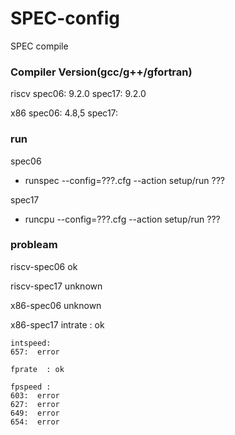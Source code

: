 # SPEC-config
SPEC compile



### Compiler Version(gcc/g++/gfortran)

riscv
	spec06: 9.2.0
	spec17: 9.2.0

x86
	spec06: 4.8,5
	spec17: 
	

### run

spec06

*	runspec --config=???.cfg --action setup/run ???

spec17

*	runcpu  --config=???.cfg --action setup/run ???

### probleam

riscv-spec06
	ok

riscv-spec17
	unknown

x86-spec06
	unknown

x86-spec17
	intrate :  ok
	
	intspeed:  
	657:  error
	
	fprate  : ok 
	
	fpspeed :
	603:  error
	627:  error
	649:  error
	654:  error



